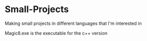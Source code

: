 # Small-Projects
Making small projects in different languages that I'm interested in

Magic8.exe is the executable for the c++ version
